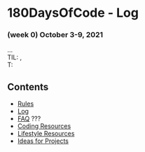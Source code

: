 # 180DaysOfCode - Log


### (week 0) October 3-9, 2021
...  
TIL: [](), []()  
T:  


## Contents
* [Rules](rules.md)
* [Log](log.md)
* [FAQ](FAQ.md) ???
* [Coding Resources](resources-programming.md)
* [Lifestyle Resources](resources-other.md)
* [Ideas for Projects](ideas-for-projects.md)
